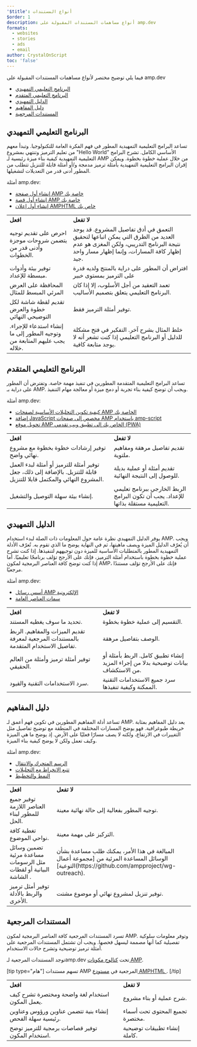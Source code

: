 ```yaml
---
'$title': أنواع المستندات
$order: 1
description: أنواع مساهمات المستندات المقبولة على amp.dev
formats:
  - websites
  - stories
  - ads
  - email
author: CrystalOnScript
toc: 'false'
---
```


فيما يلي توضيح مختصر لأنواع مساهمات المستندات المقبولة على amp.dev

- [البرنامج التعليمي التمهيدي](documentation-types.md?format=websites#introductory-tutorial)
- [البرنامج التعليمي المتقدم](documentation-types.md?format=websites#advanced-tutorial)
- [الدليل التمهيدي](documentation-types.md?format=websites#introductory-guide)
- [دليل المفاهيم](documentation-types.md?format=websites#concept-guide)
- [المستندات المرجعية](documentation-types.md?format=websites#reference-documentation)

## البرنامج التعليمي التمهيدي <a name="introductory-tutorial"></a>

تساعد البرامج التعليمية التمهيدية المطور في فهم الفكرة العامة للتكنولوجيا. وتبدأ معهم من تعليم الترميز وتنتهي بمشروع "Hello World” الأساسي الكامل. تشرح البرامج التعليمية التمهيدية كيفية بناء ميزة رئيسية لـ AMP من خلال عملية خطوة بخطوة. ويمكن إقران البرامج التعليمية التمهيدية بأمثلة ترميز مدمجة و/أو أمثلة قابلة للتنزيل تتطلب من المطور أدنى قدر من التعديلات لتشغيلها.

أمثلة amp.dev:

- [إنشاء أول صفحة AMP خاصة بك](../../../../documentation/guides-and-tutorials/start/create/index.md?format=websites)
- [إنشاء أول قصة AMP خاصة بك](../../../../documentation/guides-and-tutorials/start/visual_story/index.md?format=stories)
- [إنشاء أول إعلان AMPHTML خاص بك](../../../../documentation/guides-and-tutorials/start/create_amphtml_ad/index.md?format=ads)

<table>
  <tr>
   <td>
<strong>افعل</strong>
   </td>
   <td>
<strong>لا تفعل</strong>
   </td>
  </tr>
  <tr>
   <td>احرص على تقديم توجيه يتضمن شروحات موجزة وأدنى قدر من الخطوات.</td>
   <td>التعمق في أدق تفاصيل المشروع. قد يوجد العديد من الطرق التي يمكن اتباعها لتحقيق نتيجة البرنامج التدريبي، ولكن المغزى هو عدم إظهار كافة المسارات، وإنما إظهار مسار واحد جيد.</td>
  </tr>
  <tr>
   <td>توفير بيئة وأدوات مبسطة للإعداد.</td>
   <td>افتراض أن المطور على دراية بالمنتج ولديه قدرة على الترميز بمستوى خبير</td>
  </tr>
  <tr>
   <td>المحافظة على العرض المرئي المبسط للمثال</td>
   <td>تعمد التعقيد من أجل الأسلوب، إلا إذا كان البرنامج التعليمي يتعلق بتصميم الأساليب.</td>
  </tr>
  <tr>
   <td>تقديم لقطة شاشة لكل خطوة والعرض التوضيحي النهائي</td>
   <td>توفير أمثلة الترميز فقط.</td>
  </tr>
  <tr>
   <td>إنشاء استدعاء للإجراء. وتوجيه المطور إلى ما يجب عليهم المتابعة من خلاله.</td>
   <td>خلط المثال بشرح آخر. التفكير في فتح مشكلة للدليل أو البرنامج التعليمي إذا كنت تشعر أنه لا يوجد متابعة كافية.</td>
  </tr>
</table>

## البرنامج التعليمي المتقدم<a name="advanced-tutorial" href="documentation-types.md?format=websites#advanced-tutorial"></a>

تساعد البرامج التعليمية المتقدمة المطورين في تنفيذ مهمة خاصة. وتفترض أن المطور على دراية بـ AMP. ويجب أن توضح كيفية بناء تجربة أو دمج ميزة أو معالجة مهام التنفيذ.

أمثلة amp.dev:

- [كيفية تكوين التحليلات الأساسية لصفحات AMP الخاصة بك](../../../../documentation/guides-and-tutorials/optimize-measure/tracking-engagement.md?format=websites)
- [إضافة JavaScript مخصص إلى صفحات AMP باستخدام amp-script](../../../../documentation/guides-and-tutorials/develop/custom-javascript-tutorial.md?format=websites)
- [تحويل موقع AMP الخاص بك إلى تطبيق ويب تقدمي (PWA)](../../../../documentation/guides-and-tutorials/optimize-measure/amp_to_pwa.md?format=websites)

<table>
  <tr>
   <td>
<strong>افعل</strong>
   </td>
   <td>
<strong>لا تفعل</strong>
   </td>
  </tr>
  <tr>
   <td>توفير إرشادات خطوة بخطوة مع مشروع نهائي واضح.</td>
   <td>تقديم تفاصيل مرهقة ومفاهيم ملتوية.</td>
  </tr>
  <tr>
   <td>توفير أمثلة للترميز أو أمثلة لبدء العمل قابلة للتنزيل. بالإضافة إلى ذلك، جعل المشروع النهائي والمكتمل قابلا للتنزيل.</td>
   <td>تقديم أمثلة أو عملية بديلة للوصول إلى النتيجة النهائية.</td>
  </tr>
  <tr>
   <td>إنشاء بيئة سهلة التوصيل والتشغيل.</td>
   <td>الربط الخارجي ببرنامج تعليمي للإعداد. يجب أن تكون البرامج التعليمية مستقلة بذاتها.</td>
  </tr>
</table>

## الدليل التمهيدي <a name="introductory-guide"></a>

يوفر الدليل التمهيدي نظرة عامة حول المعلومات ذات الصلة لبدء استخدام AMP. ويجب أن يُعرّف الدليل الميزة ويصف ماهيتها، ثم في النهاية يوضح ما الذي تقوم به. تُعرّف الأدلة التمهيدية المطور بالمتطلبات الأساسية للميزة دون توجيههم لتنفيذها. إذا كنت تشرح عملية خطوة بخطوة باستخدام أمثلة الترميز، فإنك على الأرجح تؤلف برنامجًا تعليميًا. أما إذا كنت توضح كافة العناصر البرمجية لمكون AMP، فإنك على الأرجح تؤلف مستندًا مرجعيًا.

أمثلة amp.dev:

- [أسس رسائل AMP الإلكترونية](../../../../documentation/guides-and-tutorials/learn/email_fundamentals.md?format=email)
- [سمات العناصر العامة](../../../../documentation/guides-and-tutorials/learn/common_attributes.md?format=websites)

<table>
  <tr>
   <td>
<strong>افعل</strong>
   </td>
   <td>
<strong>لا تفعل</strong>
   </td>
  </tr>
  <tr>
   <td>تحديد ما سوف يغطيه المستند.</td>
   <td>التقسيم إلى عملية خطوة بخطوة.</td>
  </tr>
  <tr>
   <td>تقديم الميزات والمفاهيم. الربط بالمستندات المرجعية لمعرفة تفاصيل الاستخدام المتقدمة.</td>
   <td>الوصف بتفاصيل مرهقة.</td>
  </tr>
  <tr>
   <td>توفير أمثلة ترميز وأمثلة من العالم الحقيقي.</td>
   <td>إنشاء تطبيق كامل. الربط بأمثلة أو بيانات توضيحية بدلا من إجراء المزيد من الاستكشاف.</td>
  </tr>
  <tr>
   <td>سرد الاستخدامات التقنية والقيود.</td>
   <td>سرد جميع الاستخدامات التقنية الممكنة وكيفية تنفيذها.</td>
  </tr>
</table>

## دليل المفاهيم <a name="concept-guide"></a>

تساعد أدلة المفاهيم المطورين في تكوين فهم أعمق لـ AMP. يعد دليل المفاهيم بمثابة خريطة طبوغرافية. فهو يوضح المسارات المختلفة في المنطقة مع توضيح تفاصيل مثل التغييرات في الارتفاع، ولكنه لا يصف مسارًا فعليًا على الأرض. إذ يوضح ما هي الميزة وكيف تعمل ولكن لا يوضح كيفية بناء الميزة.

أمثلة amp.dev:

- [الرسم المتحرك والانتقال](../../../../documentation/guides-and-tutorials/develop/animations/triggering_css_animations.md?format=websites)
- [تتبع الانخراط مع التحليلات](../../../../documentation/guides-and-tutorials/optimize-measure/configure-analytics/index.md?format=websites)
- [النمط والتخطيط](../../../../documentation/guides-and-tutorials/develop/style_and_layout/index.md?format=websites)

<table>
  <tr>
   <td>
<strong>افعل</strong>
   </td>
   <td>
<strong>لا تفعل</strong>
   </td>
  </tr>
  <tr>
   <td>توفير جميع العناصر اللازمة للمطور لبناء الحل.</td>
   <td>توجيه المطور بفعالية إلى حالة نهائية معينة.</td>
  </tr>
  <tr>
   <td>تغطية كافة نواحي الموضوع.</td>
   <td>التركيز على مهمة معينة.</td>
  </tr>
  <tr>
   <td>تضمين وسائل مساعدة مرئية مثل الرسومات البيانية أو لقطات الشاشة .</td>
   <td>المبالغة في هذا الأمر، يمكنك طلب مساعدة بشأن الوسائل المساعدة المرئية من [مجموعة أعمال التوعية](https://github.com/ampproject/wg-outreach).</td>
  </tr>
  <tr>
   <td>توفير أمثل ترميز والربط بالأدلة الأخرى.</td>
   <td>توفير تنزيل لمشروع نهائي أو موضوع مشتت.</td>
  </tr>
</table>

## المستندات المرجعية <a name="reference-documentation"></a>

تسرد المستندات المرجعية كافة العناصر البرمجية لمكون AMP. وتوفر معلومات سلوكية تفصيلية كما أنها مصممة ليسهل فحصها. ويجب أن تشتمل المستندات المرجعية على أمثلة ترميز توضيحية وتشرح حالات الاستخدام.

توجد المستندات المرجعية لـamp.dev تحت [كتالوج مكونات AMP](../../../../documentation/components/index.html?format=websites).

[tip type="هام"] تسهم مستندات AMP المرجعية في [مستودع AMPHTML ](https://github.com/ampproject/amphtml). [/tip]

<table>
  <tr>
   <td>
<strong>افعل</strong>
   </td>
   <td>
<strong>لا تفعل</strong>
   </td>
  </tr>
  <tr>
   <td>استخدام لغة واضحة ومختصرة تشرح كيف يعمل المكون.</td>
   <td>شرح عملية أو بناء مشروع.</td>
  </tr>
  <tr>
   <td>إنشاء بنية تتضمن عناوين ورؤوس وعناوين رئيسية سهلة الفحص.</td>
   <td>تجميع المحتوى تحت أسماء مختصرة.</td>
  </tr>
  <tr>
   <td>توفير قصاصات برمجية للترميز توضح استخدام المكون.</td>
   <td>إنشاء تطبيقات توضيحية كاملة.</td>
  </tr>
</table>
